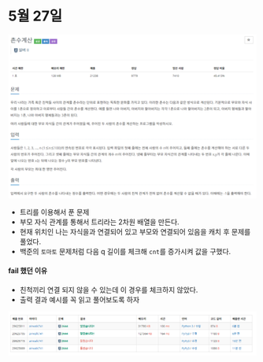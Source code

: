 # 5월 27일

[![image-20210527212604577](README.assets/image-20210527212604577.png)](https://www.acmicpc.net/problem/2644)



- 트리를 이용해서 푼 문제
- 부모 자식 관계를 통해서 트리라는 2차원 배열을 만든다.
- 현재 위치인 나는 자식을과 연결되어 있고 부모와 연결되어 있음을 캐치 후 문제를 풀었다.
- 백준의 `토마토` 문제처럼 다음 q 길이를 체크해 `cnt`를 증가시켜 값을 구했다.



#### fail 했던 이유

- 친척끼리 연결 되지 않을 수 있는데 이 경우를 체크하지 않았다.
- 출력 결과 예시를 꼭 읽고 풀어보도록 하자



![image-20210527213036396](README.assets/image-20210527213036396.png)

